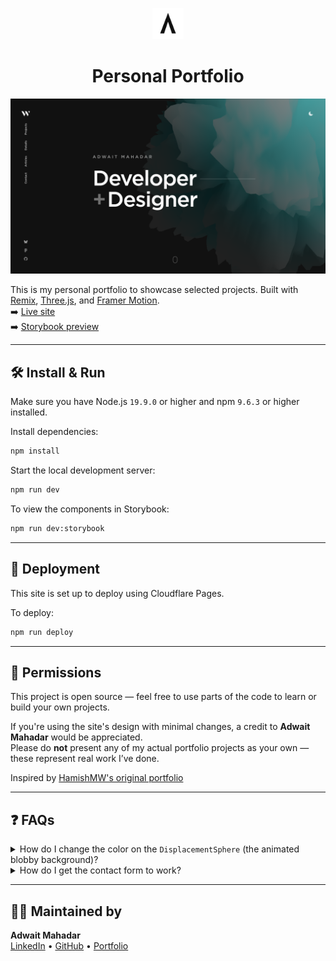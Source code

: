 
<p align="center">
  <img src="/public/favicon.svg" width="50" alt="Logo" />
</p>
<h1 align="center">Personal Portfolio</h1>

[![Site preview](/public/site-preview.png)](https://your-deployed-site.com)

This is my personal portfolio to showcase selected projects. Built with [Remix](https://remix.run/), [Three.js](https://threejs.org/), and [Framer Motion](https://www.framer.com/motion/).  
➡️ [Live site](https://your-deployed-site.com)  
➡️ [Storybook preview](https://your-storybook-link.com)

---

## 🛠️ Install & Run

Make sure you have Node.js `19.9.0` or higher and npm `9.6.3` or higher installed.

Install dependencies:

```bash
npm install
```

Start the local development server:

```bash
npm run dev
```

To view the components in Storybook:

```bash
npm run dev:storybook
```

---

## 🚀 Deployment

This site is set up to deploy using Cloudflare Pages.

To deploy:

```bash
npm run deploy
```

---

## 📄 Permissions

This project is open source — feel free to use parts of the code to learn or build your own projects.

If you're using the site's design with minimal changes, a credit to **Adwait Mahadar** would be appreciated.  
Please do **not** present any of my actual portfolio projects as your own — these represent real work I’ve done.

Inspired by [HamishMW's original portfolio](https://github.com/hamishmw/)

---

## ❓ FAQs

<details>
  <summary>How do I change the color on the <code>DisplacementSphere</code> (the animated blobby background)?</summary>

  You'll need to edit the fragment shader. You can tweak the color values inside the shader file that powers the sphere.
</details>

<details>
  <summary>How do I get the contact form to work?</summary>

  Set up [AWS SES](https://aws.amazon.com/ses/) for sending emails, and configure the `.dev.vars` file with your credentials.  
  Alternatively, you can use [nodemailer](https://nodemailer.com/) with a Gmail account.  
  For production, remember to add these as environment variables in the Cloudflare dashboard.
</details>

---

## 👨‍💻 Maintained by

**Adwait Mahadar**  
[LinkedIn](https://www.linkedin.com/in/adwaitmahadar/) • [GitHub](https://github.com/adwaitmahadar) • [Portfolio](https://www.adwaitmahadar.tech/)
